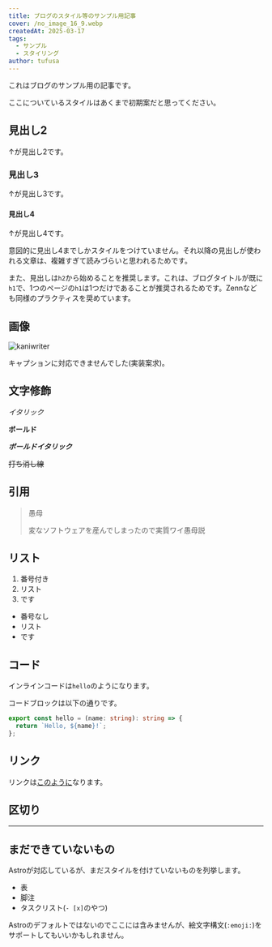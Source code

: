 ```yaml
---
title: ブログのスタイル等のサンプル用記事
cover: /no_image_16_9.webp
createdAt: 2025-03-17
tags:
  - サンプル
  - スタイリング
author: tufusa
---
```


これはブログのサンプル用の記事です。

ここについているスタイルはあくまで初期案だと思ってください。

## 見出し2

↑が見出し2です。

### 見出し3

↑が見出し3です。

#### 見出し4

↑が見出し4です。

意図的に見出し4までしかスタイルをつけていません。それ以降の見出しが使われる文章は、複雑すぎて読みづらいと思われるためです。

また、見出しは`h2`から始めることを推奨します。これは、ブログタイトルが既に`h1`で、1つのページの`h1`は1つだけであることが推奨されるためです。Zennなども同様のプラクティスを奨めています。

## 画像

![kaniwriter](/no_image_4_3.webp)

キャプションに対応できませんでした(実装案求)。

## 文字修飾

_イタリック_

**ボールド**

**_ボールドイタリック_**

~~打ち消し線~~

## 引用

> 愚母
>
> 変なソフトウェアを産んでしまったので実質ワイ愚母説

## リスト

1. 番号付き
2. リスト
3. です

- 番号なし
- リスト
- です

## コード

インラインコードは`hello`のようになります。

コードブロックは以下の通りです。

```ts
export const hello = (name: string): string => {
  return `Hello, ${name}!`;
};
```

## リンク

リンクは[このように](https://poporon.org)なります。

## 区切り

---

## まだできていないもの

Astroが対応しているが、まだスタイルを付けていないものを列挙します。

- 表
- 脚注
- タスクリスト(`- [x]`のやつ)

Astroのデフォルトではないのでここには含みませんが、絵文字構文(`:emoji:`)をサポートしてもいいかもしれません。
